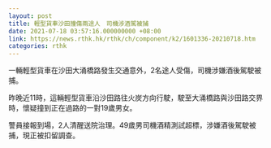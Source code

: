 ```yaml
---
layout: post
title: 輕型貨車沙田撞傷兩途人　司機涉酒駕被捕
date: 2021-07-18 03:57:16.000000000 +08:00
link: https://news.rthk.hk/rthk/ch/component/k2/1601336-20210718.htm
categories: rthk
---
```


一輛輕型貨車在沙田大涌橋路發生交通意外，2名途人受傷，司機涉嫌酒後駕駛被捕。

昨晚近11時，這輛輕型貨車沿沙田路往火炭方向行駛，駛至大涌橋路與沙田路交界時，懷疑撞到正在過路的一對19歲男女。

警員接報到場，2人清醒送院治理。49歲男司機酒精測試超標，涉嫌酒後駕駛被捕，現正被扣留調查。
